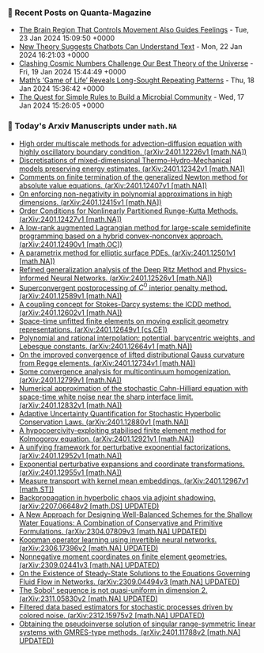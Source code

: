 ### 📝 Recent Posts on Quanta-Magazine
<!-- quanta starts -->
* <a href="https://www.quantamagazine.org/the-part-of-the-brain-that-controls-movement-also-guides-feelings-20240123/">The Brain Region That Controls Movement Also Guides Feelings</a> - Tue, 23 Jan 2024 15:09:50 +0000
* <a href="https://www.quantamagazine.org/new-theory-suggests-chatbots-can-understand-text-20240122/">New Theory Suggests Chatbots Can Understand Text</a> - Mon, 22 Jan 2024 16:21:03 +0000
* <a href="https://www.quantamagazine.org/clashing-cosmic-numbers-challenge-our-best-theory-of-the-universe-20240119/">Clashing Cosmic Numbers Challenge Our Best Theory of the Universe</a> - Fri, 19 Jan 2024 15:44:49 +0000
* <a href="https://www.quantamagazine.org/maths-game-of-life-reveals-long-sought-repeating-patterns-20240118/">Math’s ‘Game of Life’ Reveals Long-Sought Repeating Patterns</a> - Thu, 18 Jan 2024 15:36:42 +0000
* <a href="https://www.quantamagazine.org/the-quest-for-simple-rules-to-build-a-microbial-community-20240117/">The Quest for Simple Rules to Build a Microbial Community</a> - Wed, 17 Jan 2024 15:26:05 +0000
<!-- quanta ends -->
### 📝 Today's Arxiv Manuscripts under ``math.NA``
<!-- arxiv-math-na starts -->
* <a href="http://arxiv.org/abs/2401.12226">High order multiscale methods for advection-diffusion equation with highly oscillatory boundary condition. (arXiv:2401.12226v1 [math.NA])</a>
* <a href="http://arxiv.org/abs/2401.12342">Discretisations of mixed-dimensional Thermo-Hydro-Mechanical models preserving energy estimates. (arXiv:2401.12342v1 [math.NA])</a>
* <a href="http://arxiv.org/abs/2401.12407">Comments on finite termination of the generalized Newton method for absolute value equations. (arXiv:2401.12407v1 [math.NA])</a>
* <a href="http://arxiv.org/abs/2401.12415">On enforcing non-negativity in polynomial approximations in high dimensions. (arXiv:2401.12415v1 [math.NA])</a>
* <a href="http://arxiv.org/abs/2401.12427">Order Conditions for Nonlinearly Partitioned Runge-Kutta Methods. (arXiv:2401.12427v1 [math.NA])</a>
* <a href="http://arxiv.org/abs/2401.12490">A low-rank augmented Lagrangian method for large-scale semidefinite programming based on a hybrid convex-nonconvex approach. (arXiv:2401.12490v1 [math.OC])</a>
* <a href="http://arxiv.org/abs/2401.12501">A parametrix method for elliptic surface PDEs. (arXiv:2401.12501v1 [math.NA])</a>
* <a href="http://arxiv.org/abs/2401.12526">Refined generalization analysis of the Deep Ritz Method and Physics-Informed Neural Networks. (arXiv:2401.12526v1 [math.NA])</a>
* <a href="http://arxiv.org/abs/2401.12589">Superconvergent postprocessing of $C^0$ interior penalty method. (arXiv:2401.12589v1 [math.NA])</a>
* <a href="http://arxiv.org/abs/2401.12602">A coupling concept for Stokes-Darcy systems: the ICDD method. (arXiv:2401.12602v1 [math.NA])</a>
* <a href="http://arxiv.org/abs/2401.12649">Space-time unfitted finite elements on moving explicit geometry representations. (arXiv:2401.12649v1 [cs.CE])</a>
* <a href="http://arxiv.org/abs/2401.12664">Polynomial and rational interpolation: potential, barycentric weights, and Lebesgue constants. (arXiv:2401.12664v1 [math.NA])</a>
* <a href="http://arxiv.org/abs/2401.12734">On the improved convergence of lifted distributional Gauss curvature from Regge elements. (arXiv:2401.12734v1 [math.NA])</a>
* <a href="http://arxiv.org/abs/2401.12799">Some convergence analysis for multicontinuum homogenization. (arXiv:2401.12799v1 [math.NA])</a>
* <a href="http://arxiv.org/abs/2401.12832">Numerical approximation of the stochastic Cahn-Hilliard equation with space-time white noise near the sharp interface limit. (arXiv:2401.12832v1 [math.NA])</a>
* <a href="http://arxiv.org/abs/2401.12880">Adaptive Uncertainty Quantification for Stochastic Hyperbolic Conservation Laws. (arXiv:2401.12880v1 [math.NA])</a>
* <a href="http://arxiv.org/abs/2401.12921">A hypocoercivity-exploiting stabilised finite element method for Kolmogorov equation. (arXiv:2401.12921v1 [math.NA])</a>
* <a href="http://arxiv.org/abs/2401.12952">A unifying framework for perturbative exponential factorizations. (arXiv:2401.12952v1 [math.NA])</a>
* <a href="http://arxiv.org/abs/2401.12955">Exponential perturbative expansions and coordinate transformations. (arXiv:2401.12955v1 [math.NA])</a>
* <a href="http://arxiv.org/abs/2401.12967">Measure transport with kernel mean embeddings. (arXiv:2401.12967v1 [math.ST])</a>
* <a href="http://arxiv.org/abs/2207.06648">Backpropagation in hyperbolic chaos via adjoint shadowing. (arXiv:2207.06648v2 [math.DS] UPDATED)</a>
* <a href="http://arxiv.org/abs/2304.07809">A New Approach for Designing Well-Balanced Schemes for the Shallow Water Equations: A Combination of Conservative and Primitive Formulations. (arXiv:2304.07809v3 [math.NA] UPDATED)</a>
* <a href="http://arxiv.org/abs/2306.17396">Koopman operator learning using invertible neural networks. (arXiv:2306.17396v2 [math.NA] UPDATED)</a>
* <a href="http://arxiv.org/abs/2309.02441">Nonnegative moment coordinates on finite element geometries. (arXiv:2309.02441v3 [math.NA] UPDATED)</a>
* <a href="http://arxiv.org/abs/2309.04494">On the Existence of Steady-State Solutions to the Equations Governing Fluid Flow in Networks. (arXiv:2309.04494v3 [math.NA] UPDATED)</a>
* <a href="http://arxiv.org/abs/2311.05830">The Sobol' sequence is not quasi-uniform in dimension 2. (arXiv:2311.05830v2 [math.NA] UPDATED)</a>
* <a href="http://arxiv.org/abs/2312.15975">Filtered data based estimators for stochastic processes driven by colored noise. (arXiv:2312.15975v2 [math.NA] UPDATED)</a>
* <a href="http://arxiv.org/abs/2401.11788">Obtaining the pseudoinverse solution of singular range-symmetric linear systems with GMRES-type methods. (arXiv:2401.11788v2 [math.NA] UPDATED)</a>
<!-- arxiv-math-na ends -->
